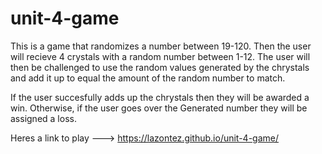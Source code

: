 # unit-4-game


This is a game that randomizes a number between 19-120. Then the user will recieve 4 crystals with a random number between 1-12.
The user will then be challenged to use the random values generated by the chrystals and add it up to equal the amount of the random number to match.

If the user succesfully adds up the chrystals then they will be awarded a win. Otherwise, if the user goes over the Generated number they will be assigned a loss.

Heres a link to play ---> https://lazontez.github.io/unit-4-game/